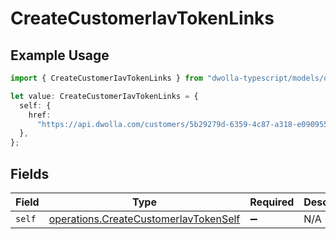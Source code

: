 # CreateCustomerIavTokenLinks

## Example Usage

```typescript
import { CreateCustomerIavTokenLinks } from "dwolla-typescript/models/operations";

let value: CreateCustomerIavTokenLinks = {
  self: {
    href:
      "https://api.dwolla.com/customers/5b29279d-6359-4c87-a318-e09095532733/iav-token",
  },
};
```

## Fields

| Field                                                                                          | Type                                                                                           | Required                                                                                       | Description                                                                                    |
| ---------------------------------------------------------------------------------------------- | ---------------------------------------------------------------------------------------------- | ---------------------------------------------------------------------------------------------- | ---------------------------------------------------------------------------------------------- |
| `self`                                                                                         | [operations.CreateCustomerIavTokenSelf](../../models/operations/createcustomeriavtokenself.md) | :heavy_minus_sign:                                                                             | N/A                                                                                            |